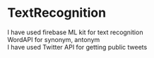 # TextRecognition
I have used firebase ML kit for text recognition 		 <br />																																																													WordAPI for synonym, antonym  <br />
I have used Twitter API for getting public tweets
